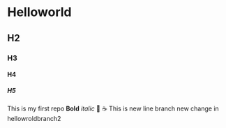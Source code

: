 # Helloworld
## H2
### H3
#### H4
##### H5
This is my first repo 
**Bold**
*italic*
:pizza:
:coffee:
This is new line 
branch
new change in hellowroldbranch2
